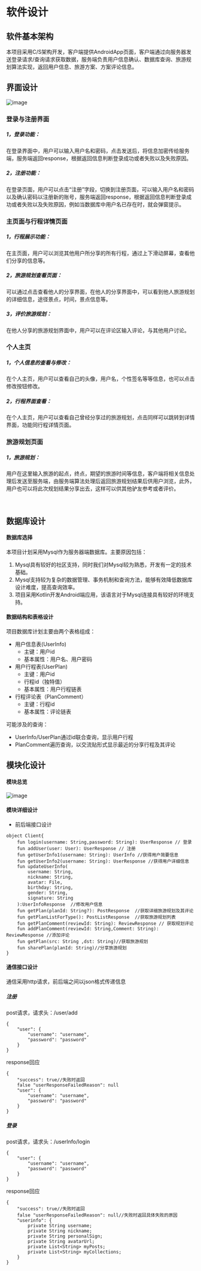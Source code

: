 # 软件设计

## 软件基本架构

本项目采用C/S架构开发，客户端提供AndroidApp页面，客户端通过向服务器发送登录请求/查询请求获取数据，服务端负责用户信息确认、数据库查询、旅游规划算法实现，返回用户信息、旅游方案、方案评论信息。

## 界面设计

![image](uploads/8a37c1a0a4528d0b88f3aacd2a4503c3/image.png)

### 登录与注册界面

##### 1，登录功能：

​		在登录界面中，用户可以输入用户名和密码，点击发送后，将信息加密传给服务端，服务端返回response，根据返回信息判断登录成功或者失败以及失败原因。

##### 2，注册功能：

​		在登录页面，用户可以点击“注册”字段，切换到注册页面，可以输入用户名和密码以及确认密码以注册新的账号，服务端返回response，根据返回信息判断登录成功或者失败以及失败原因，例如当数据库中用户名已存在时，就会弹窗提示。

### 主页面与行程详情页面

##### 1，行程展示功能：

​		在主页面，用户可以浏览其他用户所分享的所有行程，通过上下滑动屏幕，查看他们分享的信息等。

##### 2，旅游规划查看页面：

​		可以通过点击查看他人的分享界面，在他人的分享界面中，可以看到他人旅游规划的详细信息，途径景点，时间，景点信息等。

##### 3，评价旅游规划：

​		在他人分享的旅游规划界面中，用户可以在评论区输入评论，与其他用户讨论。

### 个人主页

##### 1，个人信息的查看与修改：

​		在个人主页，用户可以查看自己的头像，用户名，个性签名等等信息，也可以点击修改按钮修改。

##### 2，行程界面查看：

​		在个人主页，用户可以查看自己曾经分享过的旅游规划，点击同样可以跳转到详情界面，功能同行程详情页面。


### 旅游规划页面

##### 1，旅游规划：

​		用户在这里输入旅游的起点，终点，期望的旅游时间等信息，客户端将相关信息处理后发送至服务端，由服务端算法处理后返回旅游规划结果后供用户浏览，此外，用户也可以将此次规划结果分享出去，这样可以供其他驴友参考或者评价。

​		

## 数据库设计

#### 数据库选择

本项目计划采用Mysql作为服务器端数据库。主要原因包括：
1. Mysql具有较好的社区支持，同时我们对Mysql较为熟悉，开发有一定的技术基础。
2. Mysql支持较为复杂的数据管理、事务机制和查询方法，能够有效降低数据库设计难度，提高查询效率。
3. 项目采用Kotlin开发Android端应用，该语言对于Mysql连接具有较好的环境支持。

#### 数据结构和表格设计

项目数据库计划主要由两个表格组成：
- 用户信息表(UserInfo)
  - 主键：用户id
  - 基本属性：用户名、用户密码
- 用户行程表(UserPlan)
  - 主键：用户id
  - 行程id（独特值）
  - 基本属性：用户行程链表
- 行程评论表（PlanComment）
  - 主键：行程id
  - 基本属性：评论链表

可能涉及的查询：
- UserInfo/UserPlan通过id联合查询，显示用户行程
- PlanComment遍历查询，以交流贴形式显示最近的分享行程及其评论

## 模块化设计

#### 模块总览

![image](uploads/cab339c20449ce8155008b4c665339d5/image.png)

#### 模块详细设计

- 前后端接口设计
```
object Client{
    fun login(username: String,password: String): UserResponse // 登录
    fun addUser(user: User): UserResponse // 注册
    fun getUserInfo1(username: String): UserInfo //获得用户简要信息
    fun getUserInfo2(username: String): UserResponse //获得用户详细信息
    fun updateUserInfo(
        username: String,
        nickname: String,
        avatar: File,
        birthday: String,
        gender: String,
        signature: String
    ):UserInfoResponse  //修改用户信息
    fun getPlan(planId: String?): PostResponse  //获取详细旅游规划及其评论
    fun getPlanListForType(): PostListResponse  //获取旅游规划列表
    fun getPlanComment(reviewId: String): ReviewResponse // 获取规划评论
    fun addPlanComment(reviewId: String,Comment: String): ReviewResponse //添加评论
    fun getPlan(src: String ,dst: String)//获取旅游规划
    fun sharePlan(planId: String)//分享旅游规划
}

```

#### 通信接口设计

通信采用http请求，前后端之间以json格式传递信息

##### 注册

post请求，请求头：/user/add

```
{
	"user": { 
		"username": "username",
		"password": "password" 
	} 
}
```

response回应

```
{ 
	"success": true//失败时返回
	false "userResponseFailedReason": null
    "user": { 
		"username": "username", 
		"password": "password" 
	} 
}
```

##### 登录

post请求，请求头：/userInfo/login

```
{
	"user": { 
		"username": "username",
		"password": "password" 
	} 
}
```

response回应

```
{ 
	"success": true//失败时返回
	false "userResponseFailedReason": null//失败时返回具体失败的原因
	"userinfo": { 
		private String username;
        private String nickname; 
        private String personalSign;
        private String avatarUrl;
        private List<String> myPosts;
        private List<String> myCollections; 
    } 
}
```

